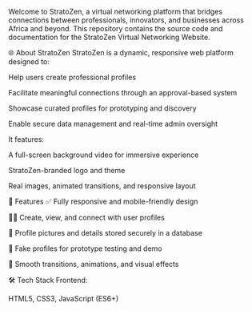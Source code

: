Welcome to StratoZen, a virtual networking platform that bridges connections between professionals, innovators, and businesses across Africa and beyond. This repository contains the source code and documentation for the StratoZen Virtual Networking Website.

🌐 About StratoZen
StratoZen is a dynamic, responsive web platform designed to:

Help users create professional profiles

Facilitate meaningful connections through an approval-based system

Showcase curated profiles for prototyping and discovery

Enable secure data management and real-time admin oversight

It features:

A full-screen background video for immersive experience

StratoZen-branded logo and theme

Real images, animated transitions, and responsive layout

🚀 Features
✅ Fully responsive and mobile-friendly design


🧑‍💼 Create, view, and connect with user profiles

📂 Profile pictures and details stored securely in a database

🤖 Fake profiles for prototype testing and demo

🎨 Smooth transitions, animations, and visual effects

🛠 Tech Stack
Frontend:

HTML5, CSS3, JavaScript (ES6+)
